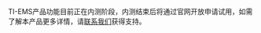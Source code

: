 TI-EMS产品功能目前正在内测阶段，内测结束后将通过官网开放申请试用，如需了解本产品更多详情，请[联系我们](https://cloud.tencent.com/about/connect )获得支持。
